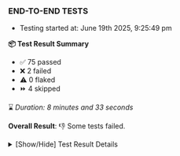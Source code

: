 ### END-TO-END TESTS

- Testing started at: June 19th 2025, 9:25:49 pm

**📦 Test Result Summary**

- ✅ 75 passed
- ❌ 2 failed
- ⚠️ 0 flaked
- ⏩ 4 skipped

⌛ _Duration: 8 minutes and 33 seconds_

**Overall Result**: 👎 Some tests failed.



<details>
    <summary>[Show/Hide] Test Result Details</summary>
    <div markdown="1">

| Test | Browser | Test Case | Tags | Result |
| :---: | :---: | :--- | :---: | :---: |
| 1 | chromium-meshery-provider | Transition to disconnected state and then back to connected state |  | ❌ |
| 2 | chromium-meshery-provider | Transition to ignored state and then back to connected state |  | ➖ |
| 3 | chromium-meshery-provider | Transition to not found state and then back to connected state |  | ➖ |
| 4 | chromium-meshery-provider | Delete Kubernetes cluster connections |  | ➖ |
| 5 | chromium-local-provider | Compare test of a performance profile with load generator &quot;fortio&quot; and service mesh &quot;None&quot; |  | ❌ |
| 6 | chromium-local-provider | Delete a performance profile with load generator &quot;fortio&quot; and service mesh &quot;None&quot; |  | ➖ |

</div>
</details>


<!-- To see the full report, please visit our CI/CD pipeline with reporter. -->